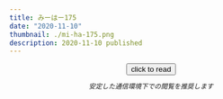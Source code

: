 ```yaml
---
title: みーはー175
date: "2020-11-10"
thumbnail: ./mi-ha-175.png
description: 2020-11-10 published
---
```



<div style="text-align: center;">
<a href="https://kucc-rokko-festival.herokuapp.com/bibi/?book=%E3%81%BF%E3%83%BC%E3%81%AF%E3%83%BC176ver3.epub"><button>click to read</button></a>
</div>

<div style="text-align: center;margin-top: 10px;margin-bottom: 30px;">
<sub><em>安定した通信環境下での閲覧を推奨します</em></sub>
</div>


